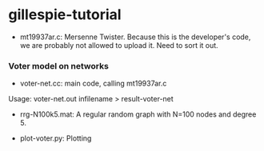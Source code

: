 # gillespie-tutorial

- mt19937ar.c: Mersenne Twister. Because this is the developer's code, we are probably not allowed to upload it. Need to sort it out.

### Voter model on networks ###
- voter-net.cc: main code, calling mt19937ar.c

Usage: voter-net.out infilename > result-voter-net

- rrg-N100k5.mat: A regular random graph with N=100 nodes and degree 5.

- plot-voter.py: Plotting


